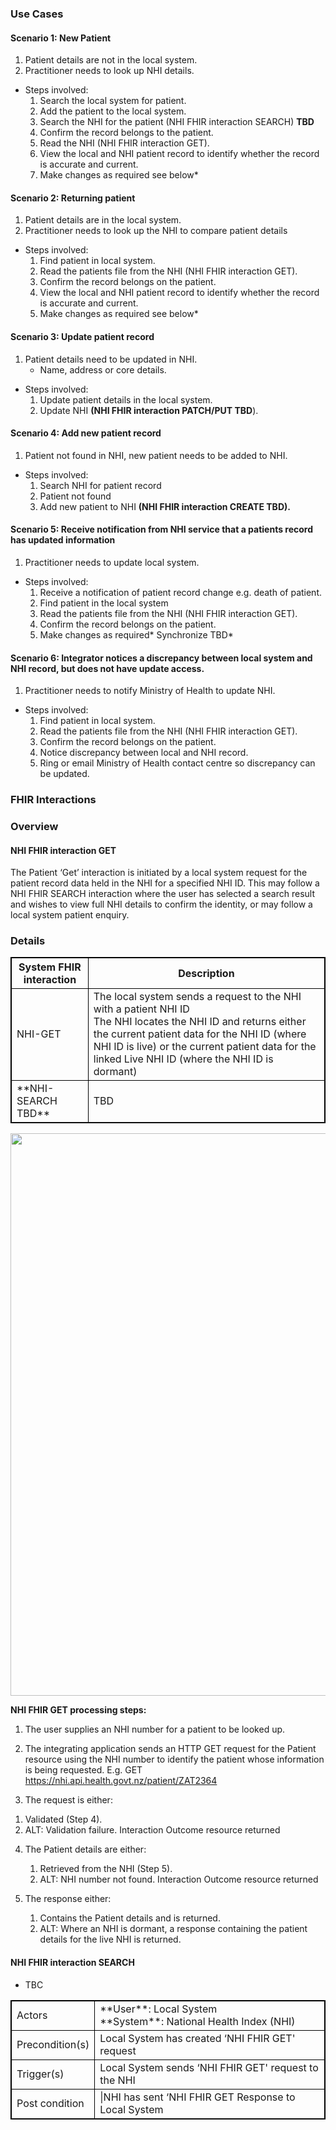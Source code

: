

### Use Cases

#### Scenario 1: New Patient

1. Patient details are not in the local system.
2. Practitioner needs to look up NHI details.

  * Steps involved:
     1. Search the local system for patient.
     2. Add the patient to the local system.
     3. Search the NHI for the patient (NHI FHIR interaction SEARCH) **TBD** 
     4. Confirm the record belongs to the patient.
     5. Read the NHI (NHI FHIR interaction GET).
     6. View the local and NHI patient record to identify whether the record is accurate and current.
     7. Make changes as required see below*



#### Scenario 2: Returning patient

1. Patient details are in the local system.
2. Practitioner needs to look up the NHI to compare patient details

  * Steps involved:
     1. Find patient in local system.
     2. Read the patients file from the NHI (NHI FHIR interaction GET).
     3. Confirm the record belongs on the patient.
     4. View the local and NHI patient record  to identify whether the record is accurate and current.
     5. Make changes as required see below*



#### Scenario 3: Update patient record

1. Patient details need to be updated in NHI.
     * Name, address or core details.

  * Steps involved:
     1. Update patient details in the local system.
     2. Update NHI **(NHI FHIR interaction PATCH/PUT TBD**).



#### Scenario 4: Add new patient record

1. Patient not found in NHI, new patient needs to be added to NHI.
 
  * Steps involved:
     1. Search NHI for patient record
     2. Patient not found
     3. Add new patient to NHI **(NHI FHIR interaction CREATE TBD).**



#### Scenario 5: Receive notification from NHI service that a patients record has updated information

1. Practitioner needs to update local system.

  * Steps involved:
     1. Receive a notification of patient record change e.g. death of patient.
     2. Find patient in the local system
     3. Read the patients file from the NHI (NHI FHIR interaction GET).
     4. Confirm the record belongs on the patient.
     5. Make changes as required* Synchronize TBD*



#### Scenario 6: Integrator notices a discrepancy between local system and NHI record, but does not have update access.

1. Practitioner needs to notify Ministry of Health to update NHI.

  * Steps involved:
     1. Find patient in local system.
     2. Read the patients file from the NHI (NHI FHIR interaction GET).
     3. Confirm the record belongs on the patient.
     4. Notice discrepancy between local and NHI record.
     5. Ring or email Ministry of Health contact centre so discrepancy can be updated.


### FHIR Interactions

<html>
<h3>Overview</h3>
<table>
<style>
table, th, td {
  border: 1px solid black;
  border-collapse: collapse;
}
</style>
<tr><th>System FHIR interaction</th>
<th>Description</th></tr>
<tr>

<td>NHI-GET</td>
<td>The local system sends a request to the NHI with a patient NHI ID <br /> The NHI locates the NHI ID and returns either the current patient data for the NHI ID (where NHI ID is live) or the current patient data for the linked Live NHI ID (where the NHI ID is dormant)</td>
<tr>
  
<td>**NHI-SEARCH TBD**</td>
<td>TBD</td>
<tr>
</html>


#### NHI FHIR interaction GET

The Patient ‘Get’ interaction is initiated by a local system request for the patient record data held in the NHI for a specified NHI ID. This may follow a NHI FHIR SEARCH interaction  where the user has selected a search result and wishes to view full NHI details to confirm the identity, or may follow a local system patient enquiry.

<html>
<h3>Details</h3>
<table>
<style>
table, th, td {
  border: 1px solid black;
  border-collapse: collapse;
}
</style>

<td>Actors</td>
<td>**User**: Local System <br /> **System**: National Health Index (NHI)</td>
<tr>
  
<td>Precondition(s)</td>
<td>Local System has created ‘NHI FHIR GET' request</td>
<tr>

<td>Trigger(s)</td>
<td>Local System sends ‘NHI FHIR GET' request to the NHI</td>
<tr>

<td>Post condition</td>
<td>|NHI has sent ‘NHI FHIR GET Response to Local System</td>
<tr>
</html>
 
<img style="width:900px; float:none" src="NHI FHIR GET.png"/>

**NHI FHIR GET processing steps:**
1. The user supplies an NHI number for a patient to be looked up.
 
2. The integrating application sends an HTTP GET request for the Patient resource using the NHI number to identify the patient whose information is being requested. E.g. GET https://nhi.api.health.govt.nz/patient/ZAT2364
 
3. The request is either:<br />
  1) Validated (Step 4).<br />
  2) ALT: Validation failure. Interaction Outcome resource returned<br />
 
4. The Patient details are either:<br />
   1) Retrieved from the NHI (Step 5).<br />
   2) ALT: NHI number not found. Interaction Outcome resource returned<br />
 
5. The response either:<br />
   1) Contains the Patient details and is returned.<br />
   2) ALT: Where an NHI is dormant, a response containing the patient details for the live NHI is returned.<br />


#### NHI FHIR interaction SEARCH

* TBC
